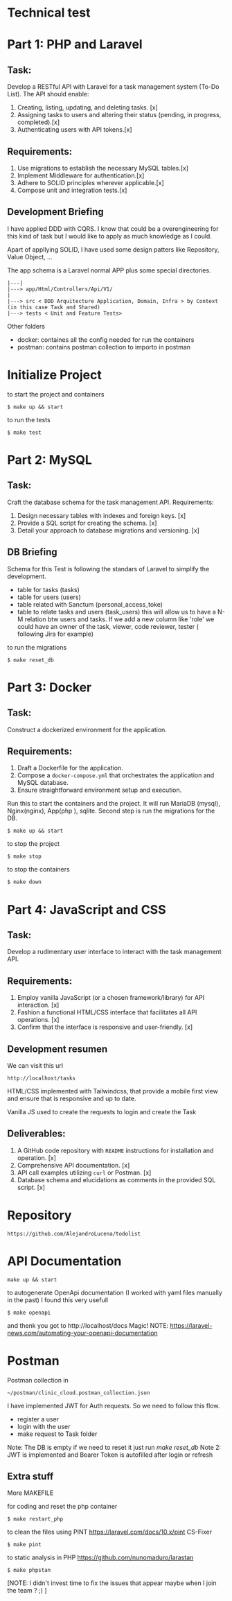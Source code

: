 # Technical test

# Part 1: PHP and Laravel

## Task:

Develop a RESTful API with Laravel for a task management system (To-Do List). The
API should enable:

1. Creating, listing, updating, and deleting tasks. [x]
2. Assigning tasks to users and altering their status (pending, in progress, completed).[x]
3. Authenticating users with API tokens.[x]

## Requirements:

1. Use migrations to establish the necessary MySQL tables.[x] 
2. Implement Middleware for authentication.[x] 
3. Adhere to SOLID principles wherever applicable.[x] 
4. Compose unit and integration tests.[x] 

## Development Briefing

I have applied DDD with CQRS. I know that could be a overengineering for this kind of task but I would like to apply as much knowledge as I could. 

Apart of appllying SOLID, I have used some design patters like Repository, Value Object, ...

The app schema is a Laravel normal APP plus some special directories.

```
|---|
|---> app/Html/Controllers/Api/V1/
|
|---> src < DDD Arquitecture Application, Domain, Infra > by Context (in this case Task and Shared)
|---> tests < Unit and Feature Tests>

```
Other folders

- docker: containes all the config needed for run the containers
- postman: contains postman collection to importo in postman

# Initialize Project
to start the project and containers
```
$ make up && start
```
to run the tests
```
$ make test
```

# Part 2: MySQL

## Task:

Craft the database schema for the task management API.
Requirements:

1. Design necessary tables with indexes and foreign keys. [x] 
2. Provide a SQL script for creating the schema. [x] 
3. Detail your approach to database migrations and versioning. [x] 

## DB Briefing

Schema for this Test is following the standars of Laravel to simplify the development.

- table for tasks (tasks)
- table for users (users)
- table related with Sanctum (personal_access_toke)
- table to relate tasks and users (task_users) this will allow us to have a N-M relation btw users and tasks. If we add a new column like 'role' we could have an owner of the task, viewer, code reviewer, tester ( following Jira for example)

to run the migrations
```
$ make reset_db
```

# Part 3: Docker

## Task:

Construct a dockerized environment for the application.

## Requirements:

1. Draft a Dockerfile for the application.
2. Compose a `docker-compose.yml` that orchestrates the application and MySQL database.
3. Ensure straightforward environment setup and execution.

Run this to start the containers and the project. It will  run MariaDB (mysql), Nginx(nginx), App(php
), sqlite. Second step is run the migrations for the DB.
```
$ make up && start
```
to stop the project
```
$ make stop
```
to stop the containers
```
$ make down
```

# Part 4: JavaScript and CSS

## Task:

Develop a rudimentary user interface to interact with the task management API.

## Requirements:

1. Employ vanilla JavaScript (or a chosen framework/library) for API interaction. [x]
2. Fashion a functional HTML/CSS interface that facilitates all API operations. [x]
3. Confirm that the interface is responsive and user-friendly. [x]

## Development resumen

We can visit this url
```
http://localhost/tasks
```

HTML/CSS implemented with Tailwindcss, that provide a mobile first view and ensure that is responsive and up to date.

Vanilla JS used to create the requests to login and create the Task

## Deliverables:

1. A GitHub code repository with `README` instructions for installation and operation. [x]
2. Comprehensive API documentation. [x]
3. API call examples utilizing `curl` or Postman. [x]
4. Database schema and elucidations as comments in the provided SQL script. [x]

# Repository
```
https://github.com/AlejandroLucena/todolist
```

# API Documentation
```
make up && start
```

to autogenerate OpenApi documentation (I worked with yaml files manually in the past) I found this very usefull
```
$ make openapi
```
and thenk you got to http://localhost/docs
Magic!
NOTE: https://laravel-news.com/automating-your-openapi-documentation

# Postman

Postman collection in

```
~/postman/clinic_cloud.postman_collection.json
```

I have implemented JWT for Auth requests. So we need to follow this flow.

- register a user
- login with the user
- make request to Task folder

Note: The DB is empty if we need to reset it just run *make reset_db*
Note 2: JWT is implemented and Bearer Token is autofilled after login or refresh

## Extra stuff

More MAKEFILE

for coding and reset the php container
```
$ make restart_php
```
to clean the files using PINT https://laravel.com/docs/10.x/pint CS-Fixer
```
$ make pint
```
to static analysis in PHP https://github.com/nunomaduro/larastan
```
$ make phpstan
```
[NOTE: I didn't invest time to fix the issues that appear maybe when I join the team ? ;) ]

